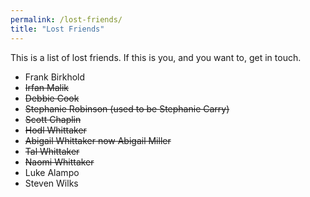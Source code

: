```yaml
---
permalink: /lost-friends/
title: "Lost Friends"
---
```


This is a list of lost friends. If this is you, and you want to, get in touch.

- Frank Birkhold
- <s>Irfan Malik</s>
- <s>Debbie Cook</s>
- <s>Stephanie Robinson (used to be Stephanie Carry)</s>
- <s>Scott Chaplin</s>
- <s>Hodl Whittaker</s>
- <s>Abigail Whittaker now Abigail Miller</s>
- <s>Tal Whittaker</s>
- ~~Naomi Whittaker~~
- Luke Alampo
- Steven Wilks
